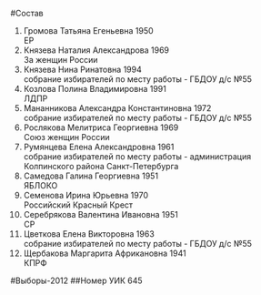 #Состав
1. Громова Татьяна Егеньевна 1950   
    ЕР
2. Князева Наталия Александрова 1969   
    За женщин России
3. Князева Нина Ринатовна 1994   
    собрание избирателей по месту работы - ГБДОУ д/с №55
4. Козлова Полина Владимировна 1991   
    ЛДПР
5. Мананникова Александра Константиновна 1972   
    собрание избирателей по месту работы - ГБДОУ д/с №55
6. Рослякова Мелитриса Георгиевна 1969   
    Союз женщин России
7. Румянцева Елена Александровна 1961   
    собрание избирателей по месту работы - администрация Колпинского района Санкт-Петербурга
8. Самедова Галина Георгиевна 1951   
    ЯБЛОКО
9. Семенова Ирина Юрьевна 1970   
    Российский Красный Крест
10. Серебрякова Валентина Ивановна 1951   
    СР
11. Цветкова Елена Викторовна 1963   
    собрание избирателей по месту работы - ГБДОУ д/с №55
12. Щербакова Маргарита Африкановна 1941   
    КПРФ

#Выборы-2012
##Номер УИК
645